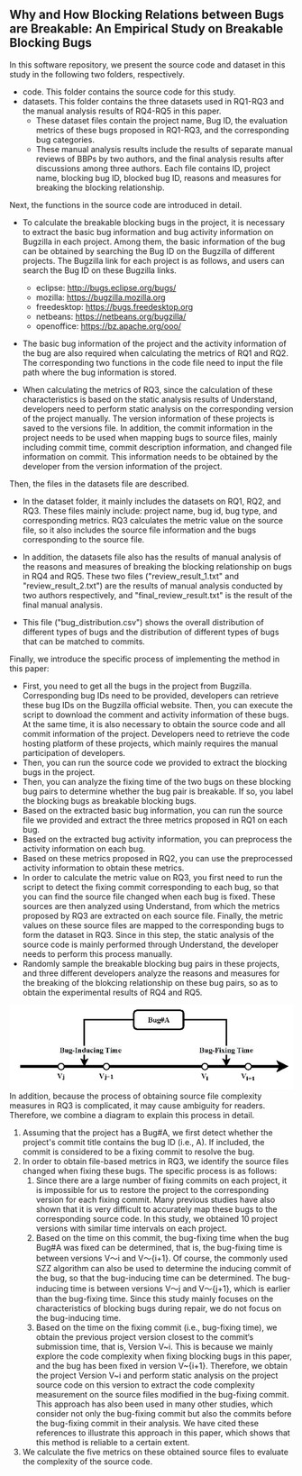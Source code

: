 ## Why and How Blocking Relations between Bugs are Breakable: An Empirical Study on Breakable Blocking Bugs
In this software repository, we present the source code and dataset in this study in the following two folders, respectively.
- code. This folder contains the source code for this study.
- datasets. This folder contains the three datasets used in RQ1-RQ3 and the manual analysis results of RQ4-RQ5 in this paper. 
    - These dataset files contain the project name, Bug ID, the evaluation metrics of these bugs proposed in RQ1-RQ3, and the corresponding bug categories.
    - These manual analysis results include the results of separate manual reviews of BBPs by two authors, and the final analysis results after discussions among three authors. Each file contains ID, project name, blocking bug ID, blocked bug ID, reasons and measures for breaking the blocking relationship.

Next, the functions in the source code are introduced in detail.
- To calculate the breakable blocking bugs in the project, it is necessary to extract the basic bug information and bug activity information on Bugzilla in each project. Among them, the basic information of the bug can be obtained by searching the Bug ID on the Bugzilla of different projects. The Bugzilla link for each project is as follows, and users can search the Bug ID on these Bugzilla links.
    - eclipse: http://bugs.eclipse.org/bugs/
    - mozilla: https://bugzilla.mozilla.org
    - freedesktop: https://bugs.freedesktop.org
    - netbeans: https://netbeans.org/bugzilla/
    - openoffice: https://bz.apache.org/ooo/

- The basic bug information of the project and the activity information of the bug are also required when calculating the metrics of RQ1 and RQ2. The corresponding two functions in the code file need to input the file path where the bug information is stored. 

- When calculating the metrics of RQ3, since the calculation of these characteristics is based on the static analysis results of Understand, developers need to perform static analysis on the corresponding version of the project manually. The version information of these projects is saved to the versions file. In addition, the commit information in the project needs to be used when mapping bugs to source files, mainly including commit time, commit description information, and changed file information on commit. This information needs to be obtained by the developer from the version information of the project.

Then, the files in the datasets file are described.
- In the dataset folder, it mainly includes the datasets on RQ1, RQ2, and RQ3. These files mainly include: project name, bug id, bug type, and corresponding metrics. RQ3 calculates the metric value on the source file, so it also includes the source file information and the bugs corresponding to the source file.

- In addition, the datasets file also has the results of manual analysis of the reasons and measures of breaking the blocking relationship on bugs in RQ4 and RQ5. These two files ("review_result_1.txt" and "review_result_2.txt") are the results of manual analysis conducted by two authors respectively, and "final_review_result.txt" is the result of the final manual analysis.

- This file ("bug_distribution.csv") shows the overall distribution of different types of bugs and the distribution of different types of bugs that can be matched to commits.

Finally, we introduce the specific process of implementing the method in this paper:
- First, you need to get all the bugs in the project from Bugzilla. Corresponding bug IDs need to be provided, developers can retrieve these bug IDs on the Bugzilla official website. Then, you can execute the script to download the comment and activity information of these bugs. At the same time, it is also necessary to obtain the source code and all commit information of the project. Developers need to retrieve the code hosting platform of these projects, which mainly requires the manual participation of developers.
- Then, you can run the source code we provided to extract the blocking bugs in the project.
- Then, you can analyze the fixing time of the two bugs on these blocking bug pairs to determine whether the bug pair is breakable. If so, you label the blocking bugs as breakable blocking bugs.
- Based on the extracted basic bug information, you can run the source file we provided and extract the three metrics proposed in RQ1 on each bug.
- Based on the extracted bug activity information, you can preprocess the activity information on each bug.
- Based on these metrics proposed in RQ2, you can use the preprocessed activity information to obtain these metrics.
- In order to calculate the metric value on RQ3, you first need to run the script to detect the fixing commit corresponding to each bug, so that you can find the source file changed when each bug is fixed. These sources are then analyzed using Understand, from which the metrics proposed by RQ3 are extracted on each source file. Finally, the metric values on these source files are mapped to the corresponding bugs to form the dataset in RQ3. Since in this step, the static analysis of the source code is mainly performed through Understand, the developer needs to perform this process manually.
- Randomly sample the breakable blocking bug pairs in these projects, and three different developers analyze the reasons and measures for the breaking of the blokcing relationship on these bug pairs, so as to obtain the experimental results of RQ4 and RQ5.


![The Figure of Mapping the Bugs to The Source Code](drawio.png)
In addition, because the process of obtaining source file complexity measures in RQ3 is complicated, it may cause ambiguity for readers. Therefore, we combine a diagram to explain this process in detail.
1. Assuming that the project has a Bug#A, we first detect whether the project's commit title contains the bug ID (i.e., A). If included, the commit is considered to be a fixing commit to resolve the bug. 
2. In order to obtain file-based metrics in RQ3, we identify the source files changed when fixing these bugs. The specific process is as follows:
	1. Since there are a large number of fixing commits on each project, it is impossible for us to restore the project to the corresponding version for each fixing commit. Many previous studies have also shown that it is very difficult to accurately map these bugs to the corresponding source code. In this study, we obtained 10 project versions with similar time intervals on each project. 
	2. Based on the time on this commit, the bug-fixing time when the bug Bug#A was fixed can be determined, that is, the bug-fixing time is between versions V～i and V～{i+1}. Of course, the commonly used SZZ algorithm can also be used to determine the inducing commit of the bug, so that the bug-inducing time can be determined. The bug-inducing time is between versions V～j and V～{j+1}, which is earlier than the bug-fixing time. Since this study mainly focuses on the characteristics of blocking bugs during repair, we do not focus on the bug-inducing time. 
	3. Based on the time on the fixing commit (i.e., bug-fixing time), we obtain the previous project version closest to the commit‘s submission time, that is, Version V~i. This is because we mainly explore the code complexity when fixing blocking bugs in this paper, and the bug has been fixed in version V~{i+1}. Therefore, we obtain the project Version V~i and perform static analysis on the project source code on this version to extract the code complexity measurement on the source files modified in the bug-fixing commit. This approach has also been used in many other studies, which consider not only the bug-fixing commit but also the commits before the bug-fixing commit in their analysis. We have cited these references to illustrate this approach in this paper, which shows that this method is reliable to a certain extent.
3. We calculate the five metrics on these obtained source files to evaluate the complexity of the source code. 

